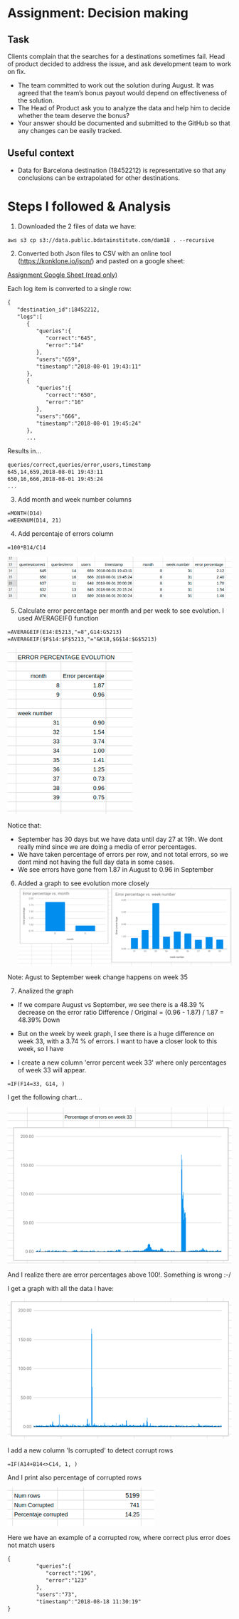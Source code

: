 # Assignment:  Decision making

## Task
Clients complain that the searches for a destinations sometimes fail. Head of product decided to address
the issue, and ask development team to work on fix.

* The team committed to work out the solution during August. It was agreed that the team’s bonus payout
would depend on effectiveness of the solution.
* The Head of Product ask you to analyze the data and help him to decide whether the team deserve
the bonus?
* Your answer should be documented and submitted to the GitHub so that any changes can be easily
tracked.

## Useful context
* Data for Barcelona destination (18452212) is representative so that any conclusions can be extrapolated
for other destinations.


# Steps I followed & Analysis


1. Downloaded the 2 files of data we have:
```
aws s3 cp s3://data.public.bdatainstitute.com/dam18 . --recursive
```

2. Converted both Json files to CSV with an online tool (https://konklone.io/json/) and pasted on a google sheet:

[Assignment Google Sheet (read only)](https://docs.google.com/spreadsheets/d/10ACyW-WBeB19h12ZH0DQcL8VIuGCOu-6ouJH-il0DDQ/edit?usp=sharing "Assignment link")

Each log item is converted to a single row:
```
{  
   "destination_id":18452212,
   "logs":[  
      {  
         "queries":{  
            "correct":"645",
            "error":"14"
         },
         "users":"659",
         "timestamp":"2018-08-01 19:43:11"
      },
      {  
         "queries":{  
            "correct":"650",
            "error":"16"
         },
         "users":"666",
         "timestamp":"2018-08-01 19:45:24"
      },
      ...
```

Results in...
```
queries/correct,queries/error,users,timestamp
645,14,659,2018-08-01 19:43:11
650,16,666,2018-08-01 19:45:24
...
```

3. Add month and week number columns
```
=MONTH(D14)
=WEEKNUM(D14, 21)
```

4. Add percentaje of errors column
```
=100*B14/C14
```

![error percentage](screenshoot_1.png)

5. Calculate error percentage per month and per week to see evolution. I used AVERAGEIF() function
```
=AVERAGEIF(E14:E5213,"=8",G14:G5213)
=AVERAGEIF($F$14:$F$5213,"="&K18,$G$14:$G$5213)
```
![error percentage](screenshoot_2.png)

Notice that:
* September has 30 days but we have data until day 27 at 19h. We dont really mind since we are doing a media of error percentages.
* We have taken percentage of errors per row, and not total errors, so we dont mind not having the full day data in some cases.
* We see errors have gone from 1.87 in August to 0.96 in September

6. Added a graph to see evolution more closely
![error percentage](screenshoot_3.png)

Note: Agust to September week change happens on week 35

7. Analized the graph

* If we compare August vs September, we see there is a 48.39 % decrease on the error ratio
 Difference / Original = (0.96 - 1.87) / 1.87 = 48.39% Down
 
* But on the week by week graph, I see there is a huge difference on week 33, with a 3.74 % of errors. I want to have a closer look to this week, so I have
 
* I create a new column 'error percent week 33' where only percentages of week 33 will appear.
```
=IF(F14=33, G14, )
```
I get the following chart...

![error percentage](screenshoot_4.png)

And I realize there are error percentages above 100!. Something is wrong :-/ 

I get a graph with all the data I have:

![error percentage](screenshoot_5.png)

I add a new column  'Is corrupted' to detect corrupt rows
```
=IF(A14+B14<>C14, 1, )
```

And I print also percentage of corrupted rows

![error percentage](screenshoot_6.png)

Here we have an example of a corrupted row, where correct plus error does not match users
```
{  
         "queries":{  
            "correct":"196",
            "error":"123"
         },
         "users":"73",
         "timestamp":"2018-08-18 11:30:19"
}
```
